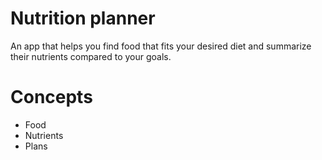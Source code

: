 # Nutrition planner
An app that helps you find food that fits your desired diet and summarize their nutrients compared to your goals.

# Concepts
- Food
- Nutrients
- Plans